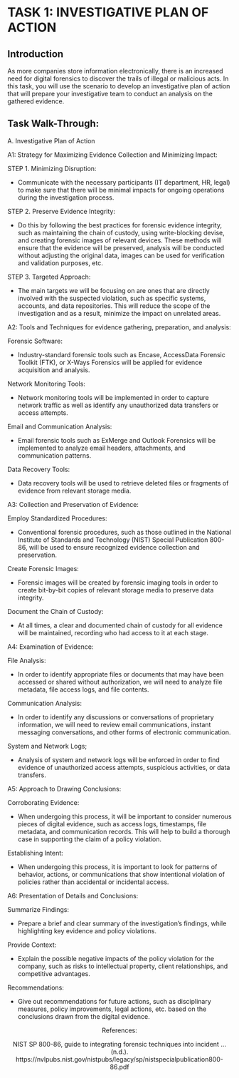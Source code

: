 <h1>TASK 1: INVESTIGATIVE PLAN OF ACTION</h1>

<h2>Introduction</h2>

As more companies store information electronically, there is an increased need for digital forensics to discover the trails of illegal or malicious acts. In this task, you will use the scenario to develop an investigative plan of action that will prepare your investigative team to conduct an analysis on the gathered evidence.

<h2>Task Walk-Through:</h2>

A. Investigative Plan of Action

A1: Strategy for Maximizing Evidence Collection and Minimizing Impact:

STEP 1. Minimizing Disruption: 
-	Communicate with the necessary participants (IT department, HR, legal) to make sure that there will be minimal impacts for ongoing operations during the investigation process. 
 
STEP 2. Preserve Evidence Integrity:
-	Do this by following the best practices for forensic evidence integrity, such as maintaining the chain of custody, using write-blocking devise, and creating forensic images of relevant devices. These methods will ensure that the evidence will be preserved, analysis will be conducted without adjusting the original data, images can be used for verification and validation purposes, etc.
 
STEP 3. Targeted Approach:
-	The main targets we will be focusing on are ones that are directly involved with the suspected violation, such as specific systems, accounts, and data repositories. This will reduce the scope of the investigation and as a result, minimize the impact on unrelated areas.

A2: Tools and Techniques for evidence gathering, preparation, and analysis:

Forensic Software:
-	Industry-standard forensic tools such as Encase, AccessData Forensic Toolkit (FTK), or X-Ways Forensics will be applied for evidence acquisition and analysis.
     
Network Monitoring Tools:
-	Network monitoring tools will be implemented in order to capture network traffic as well as identify any unauthorized data transfers or access attempts.

Email and Communication Analysis: 
-	Email forensic tools such as ExMerge and Outlook Forensics will be implemented to analyze email headers, attachments, and communication patterns.

Data Recovery Tools:
-	Data recovery tools will be used to retrieve deleted files or fragments of evidence from relevant storage media.

A3: Collection and Preservation of Evidence:

Employ Standardized Procedures:
-	Conventional forensic procedures, such as those outlined in the National Institute of Standards and Technology (NIST) Special Publication 800-86, will be used to ensure recognized evidence collection and preservation.
     
Create Forensic Images:
-	Forensic images will be created by forensic imaging tools in order to create bit-by-bit copies of relevant storage media to preserve data integrity.

Document the Chain of Custody:
-	At all times, a clear and documented chain of custody for all evidence will be maintained, recording who had access to it at each stage.

A4: Examination of Evidence:

File Analysis:
-	In order to identify appropriate files or documents that may have been accessed or shared without authorization, we will need to analyze file metadata, file access logs, and file contents.

Communication Analysis:
-	In order to identify any discussions or conversations of proprietary information, we will need to review email communications, instant messaging conversations, and other forms of electronic communication.

System and Network Logs;
-	Analysis of system and network logs will be enforced in order to find evidence of unauthorized access attempts, suspicious activities, or data transfers.

A5: Approach to Drawing Conclusions:

Corroborating Evidence:
-	When undergoing this process, it will be important to consider numerous pieces of digital evidence, such as access logs, timestamps, file metadata, and communication records. This will help to build a thorough case in supporting the claim of a policy violation.

Establishing Intent: 
-	When undergoing this process, it is important to look for patterns of behavior, actions, or communications that show intentional violation of policies rather than accidental or incidental access.

A6: Presentation of Details and Conclusions:

Summarize Findings:
-	Prepare a brief and clear summary of the investigation’s findings, while highlighting key evidence and policy violations.

Provide Context:
-	Explain the possible negative impacts of the policy violation for the company, such as risks to intellectual property, client relationships, and competitive advantages.

Recommendations:
-	Give out recommendations for future actions, such as disciplinary measures, policy improvements, legal actions, etc. based on the conclusions drawn from the digital evidence.

<p align="center">
References:

<p align="center">
NIST SP 800-86, guide to integrating forensic techniques into incident ... (n.d.). https://nvlpubs.nist.gov/nistpubs/legacy/sp/nistspecialpublication800-86.pdf 
  
</p>

<!--
 ```diff
- text in red
+ text in green
! text in orange
# text in gray
@@ text in purple (and bold)@@
```
--!>
